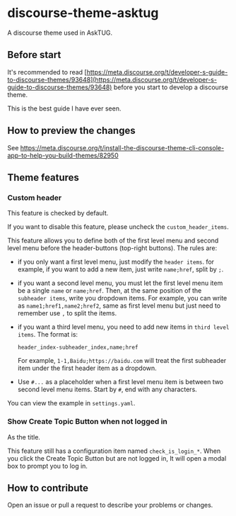 # discourse-theme-asktug

A discourse theme used in AskTUG.

## Before start

It's recommended to read [https://meta.discourse.org/t/developer-s-guide-to-discourse-themes/93648](https://meta.discourse.org/t/developer-s-guide-to-discourse-themes/93648) before you start to develop a discourse theme.

This is the best guide I have ever seen.

## How to preview the changes

See https://meta.discourse.org/t/install-the-discourse-theme-cli-console-app-to-help-you-build-themes/82950

## Theme features

### Custom header

This feature is checked by default.

If you want to disable this feature, please uncheck the `custom_header_items`.

This feature allows you to define both of the first level menu and second level menu before the header-buttons (top-right buttons). The rules are:

- if you only want a first level menu, just modify the `header items`. for example, if you want to add a new item, just write `name;href`, split by `;`.

- if you want a second level menu, you must let the first level menu item be a single `name` or `name;href`. Then, at the same position of the `subheader items`, write you dropdown items. For example, you can write as `name1;href1,name2;href2`, same as first level menu but just need to remember use `,` to split the items.

- if you want a third level menu, you need to add new items in `third level items`. The format is:

  `header_index-subheader_index,name;href`

  For example, `1-1,Baidu;https://baidu.com` will treat the first subheader item under the first header item as a dropdown.

- Use `#...` as a placeholder when a first level menu item is between two second level menu items. Start by `#`, end with any characters.

You can view the example in `settings.yaml`.

### Show Create Topic Button when not logged in

As the title.

This feature still has a configuration item named `check_is_login_*`. When you click the Create Topic Button but are not logged in, It will open a modal box to prompt you to log in.

## How to contribute

Open an issue or pull a request to describe your problems or changes.

